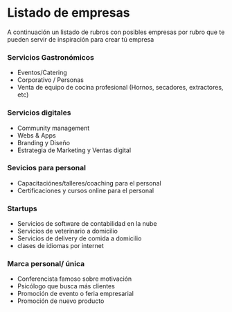 # Listado de empresas

A continuación un listado de rubros con posibles empresas por rubro que te pueden servir de inspiración para crear
tú empresa

### Servicios Gastronómicos

- Eventos/Catering
- Corporativo / Personas
- Venta de equipo de cocina profesional (Hornos, secadores, extractores, etc)

### Servicios digitales

- Community management
- Webs & Apps
- Branding y Diseño
- Estrategia de Marketing y Ventas digital

### Sevicios para personal

- Capacitaciónes/talleres/coaching para el personal
- Certificaciones y cursos online para el personal

### Startups

- Servicios de software de contabilidad en la nube
- Servicios de veterinario a domicilio
- Servicios de delivery de comida a domicilio
- clases de idiomas por internet

### Marca personal/ única

- Conferencista famoso sobre motivación
- Psicólogo que busca más clientes
- Promoción de evento o feria empresarial
- Promoción de nuevo producto
